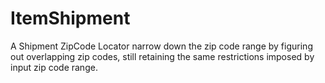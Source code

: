 # ItemShipment
A Shipment ZipCode Locator narrow down the zip code range by figuring out overlapping zip codes, still retaining the same restrictions imposed by input zip code range.
